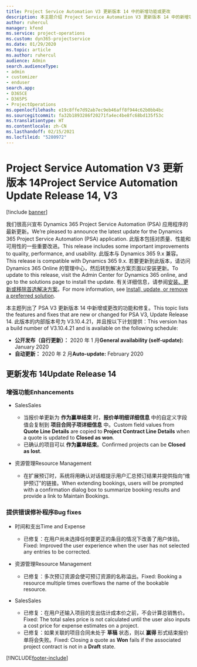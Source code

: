 ```yaml
---
title: Project Service Automation V3 更新版本 14 中的新增功能或更改
description: 本主题介绍 Project Service Automation V3 更新版本 14 中的新增功能。
author: ruhercul
manager: kfend
ms.service: project-operations
ms.custom: dyn365-projectservice
ms.date: 01/29/2020
ms.topic: article
ms.author: ruhercul
audience: Admin
search.audienceType:
- admin
- customizer
- enduser
search.app:
- D365CE
- D365PS
- ProjectOperations
ms.openlocfilehash: e19c8ffe7d92ab7ec9eb46aff8f944c62b0bb4bc
ms.sourcegitcommit: fa32b1893286f20271fa4ec4be8fc68bd135f53c
ms.translationtype: HT
ms.contentlocale: zh-CN
ms.lasthandoff: 02/15/2021
ms.locfileid: "5280972"
---
```

# <a name="project-service-automation-update-release-14-v3"></a><span data-ttu-id="4b62c-103">Project Service Automation V3 更新版本 14</span><span class="sxs-lookup"><span data-stu-id="4b62c-103">Project Service Automation Update Release 14, V3</span></span>

[!include [banner](../includes/psa-now-project-operations.md)]

<span data-ttu-id="4b62c-104">我们很高兴宣布 Dynamics 365 Project Service Automation (PSA) 应用程序的最新更新。</span><span class="sxs-lookup"><span data-stu-id="4b62c-104">We’re pleased to announce the latest update for the Dynamics 365 Project Service Automation (PSA) application.</span></span> <span data-ttu-id="4b62c-105">此版本包括对质量、性能和可用性的一些重要改进。</span><span class="sxs-lookup"><span data-stu-id="4b62c-105">This release includes some important improvements to quality, performance, and usability.</span></span> <span data-ttu-id="4b62c-106">此版本与 Dynamics 365 9.x 兼容。</span><span class="sxs-lookup"><span data-stu-id="4b62c-106">This release is compatible with Dynamics 365 9.x.</span></span> <span data-ttu-id="4b62c-107">若要更新到此版本，请访问 Dynamics 365 Online 的管理中心，然后转到解决方案页面以安装更新。</span><span class="sxs-lookup"><span data-stu-id="4b62c-107">To update to this release, visit the Admin Center for Dynamics 365 online, and go to the solutions page to install the update.</span></span> <span data-ttu-id="4b62c-108">有关详细信息，请参阅[安装、更新或移除首选解决方案](https://docs.microsoft.com/power-platform/admin/install-remove-preferred-solution)。</span><span class="sxs-lookup"><span data-stu-id="4b62c-108">For more information, see [Install, update, or remove a preferred solution](https://docs.microsoft.com/power-platform/admin/install-remove-preferred-solution).</span></span>

<span data-ttu-id="4b62c-109">本主题列出了 PSA V3 更新版本 14 中新增或更改的功能和修复。</span><span class="sxs-lookup"><span data-stu-id="4b62c-109">This topic lists the features and fixes that are new or changed for PSA V3, Update Release 14.</span></span> <span data-ttu-id="4b62c-110">此版本的内部版本号为 V3.10.4.21，并且按以下计划提供：</span><span class="sxs-lookup"><span data-stu-id="4b62c-110">This version has a build number of V3.10.4.21 and is available on the following schedule:</span></span>

- <span data-ttu-id="4b62c-111">**公开发布（自行更新）：** 2020 年 1 月</span><span class="sxs-lookup"><span data-stu-id="4b62c-111">**General availability (self-update):** January 2020</span></span>
- <span data-ttu-id="4b62c-112">**自动更新：** 2020 年 2 月</span><span class="sxs-lookup"><span data-stu-id="4b62c-112">**Auto-update:** February 2020</span></span>

## <a name="update-release-14"></a><span data-ttu-id="4b62c-113">更新发布 14</span><span class="sxs-lookup"><span data-stu-id="4b62c-113">Update Release 14</span></span>

### <a name="enhancements"></a><span data-ttu-id="4b62c-114">增强功能</span><span class="sxs-lookup"><span data-stu-id="4b62c-114">Enhancements</span></span>

- <span data-ttu-id="4b62c-115">Sales</span><span class="sxs-lookup"><span data-stu-id="4b62c-115">Sales</span></span>

     - <span data-ttu-id="4b62c-116">当报价单更新为 **作为赢单结束** 时，**报价单明细详细信息** 中的自定义字段值会复制到 **项目合同子项详细信息** 中。</span><span class="sxs-lookup"><span data-stu-id="4b62c-116">Custom field values from **Quote Line Details** are copied to **Project Contract Line Details** when a quote is updated to **Closed as won**.</span></span>
     - <span data-ttu-id="4b62c-117">已确认的项目可以 **作为赢单结束**。</span><span class="sxs-lookup"><span data-stu-id="4b62c-117">Confirmed projects can be **Closed as lost**.</span></span>

- <span data-ttu-id="4b62c-118">资源管理</span><span class="sxs-lookup"><span data-stu-id="4b62c-118">Resource Management</span></span>

     - <span data-ttu-id="4b62c-119">在扩展预订时，系统将用确认对话框提示用户汇总预订结果并提供指向“维护预订”的链接。</span><span class="sxs-lookup"><span data-stu-id="4b62c-119">When extending bookings, users will be prompted with a confirmation dialog box to summarize booking results and provide a link to Maintain Bookings.</span></span>


### <a name="bug-fixes"></a><span data-ttu-id="4b62c-120">提供错误修补程序</span><span class="sxs-lookup"><span data-stu-id="4b62c-120">Bug fixes</span></span>

- <span data-ttu-id="4b62c-121">时间和支出</span><span class="sxs-lookup"><span data-stu-id="4b62c-121">Time and Expense</span></span>

     - <span data-ttu-id="4b62c-122">已修复：在用户尚未选择任何要更正的条目的情况下改善了用户体验。</span><span class="sxs-lookup"><span data-stu-id="4b62c-122">Fixed: Improved the user experience when the user has not selected any entries to be corrected.</span></span>

- <span data-ttu-id="4b62c-123">资源管理</span><span class="sxs-lookup"><span data-stu-id="4b62c-123">Resource Management</span></span>

     - <span data-ttu-id="4b62c-124">已修复：多次预订资源会使可预订资源的名称溢出。</span><span class="sxs-lookup"><span data-stu-id="4b62c-124">Fixed: Booking a resource multiple times overflows the name of the bookable resource.</span></span>

- <span data-ttu-id="4b62c-125">Sales</span><span class="sxs-lookup"><span data-stu-id="4b62c-125">Sales</span></span>

     - <span data-ttu-id="4b62c-126">已修复：在用户还输入项目的支出估计成本价之前，不会计算总销售价。</span><span class="sxs-lookup"><span data-stu-id="4b62c-126">Fixed: The total sales price is not calculated until the user also inputs a cost price for expense estimates on a project.</span></span>
     - <span data-ttu-id="4b62c-127">已修复：如果关联的项目合同未处于 **草稿** 状态，则以 **赢得** 形式结束报价单将会失败。</span><span class="sxs-lookup"><span data-stu-id="4b62c-127">Fixed: Closing a quote as **Won** fails if the associated project contract is not in a **Draft** state.</span></span>



[!INCLUDE[footer-include](../includes/footer-banner.md)]